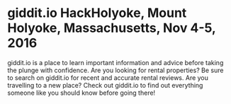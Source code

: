 # giddit.io  HackHolyoke, Mount Holyoke, Massachusetts, Nov 4-5, 2016
giddit.io is a place to learn important information and advice before taking the plunge with confidence.  Are you looking for rental properties?  Be sure to search on giddit.io for recent and accurate rental reviews.  Are you travelling to a new place?  Check out giddit.io to find out everything someone like you should know before going there!
